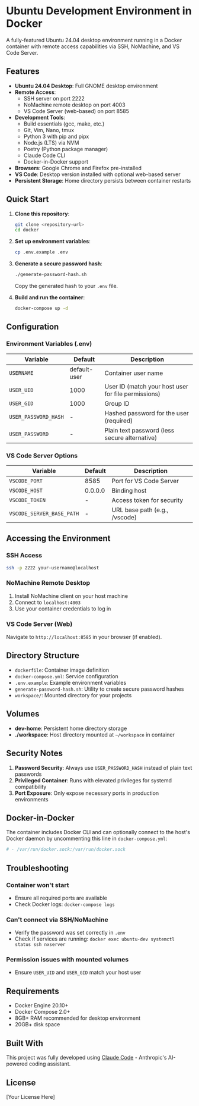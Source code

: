 # Ubuntu Development Environment in Docker

A fully-featured Ubuntu 24.04 desktop environment running in a Docker container with remote access capabilities via SSH, NoMachine, and VS Code Server.

## Features

- **Ubuntu 24.04 Desktop**: Full GNOME desktop environment
- **Remote Access**: 
  - SSH server on port 2222
  - NoMachine remote desktop on port 4003
  - VS Code Server (web-based) on port 8585
- **Development Tools**:
  - Build essentials (gcc, make, etc.)
  - Git, Vim, Nano, tmux
  - Python 3 with pip and pipx
  - Node.js (LTS) via NVM
  - Poetry (Python package manager)
  - Claude Code CLI
  - Docker-in-Docker support
- **Browsers**: Google Chrome and Firefox pre-installed
- **VS Code**: Desktop version installed with optional web-based server
- **Persistent Storage**: Home directory persists between container restarts

## Quick Start

1. **Clone this repository**:
   ```bash
   git clone <repository-url>
   cd docker
   ```

2. **Set up environment variables**:
   ```bash
   cp .env.example .env
   ```

3. **Generate a secure password hash**:
   ```bash
   ./generate-password-hash.sh
   ```
   Copy the generated hash to your `.env` file.

4. **Build and run the container**:
   ```bash
   docker-compose up -d
   ```

## Configuration

### Environment Variables (.env)

| Variable | Default | Description |
|----------|---------|-------------|
| `USERNAME` | default-user | Container user name |
| `USER_UID` | 1000 | User ID (match your host user for file permissions) |
| `USER_GID` | 1000 | Group ID |
| `USER_PASSWORD_HASH` | - | Hashed password for the user (required) |
| `USER_PASSWORD` | - | Plain text password (less secure alternative) |

### VS Code Server Options

| Variable | Default | Description |
|----------|---------|-------------|
| `VSCODE_PORT` | 8585 | Port for VS Code Server |
| `VSCODE_HOST` | 0.0.0.0 | Binding host |
| `VSCODE_TOKEN` | - | Access token for security |
| `VSCODE_SERVER_BASE_PATH` | - | URL base path (e.g., /vscode) |

## Accessing the Environment

### SSH Access
```bash
ssh -p 2222 your-username@localhost
```

### NoMachine Remote Desktop
1. Install NoMachine client on your host machine
2. Connect to `localhost:4003`
3. Use your container credentials to log in

### VS Code Server (Web)
Navigate to `http://localhost:8585` in your browser (if enabled).

## Directory Structure

- `dockerfile`: Container image definition
- `docker-compose.yml`: Service configuration
- `.env.example`: Example environment variables
- `generate-password-hash.sh`: Utility to create secure password hashes
- `workspace/`: Mounted directory for your projects

## Volumes

- **dev-home**: Persistent home directory storage
- **./workspace**: Host directory mounted at `~/workspace` in container

## Security Notes

1. **Password Security**: Always use `USER_PASSWORD_HASH` instead of plain text passwords
2. **Privileged Container**: Runs with elevated privileges for systemd compatibility
3. **Port Exposure**: Only expose necessary ports in production environments

## Docker-in-Docker

The container includes Docker CLI and can optionally connect to the host's Docker daemon by uncommenting this line in `docker-compose.yml`:
```yaml
# - /var/run/docker.sock:/var/run/docker.sock
```

## Troubleshooting

### Container won't start
- Ensure all required ports are available
- Check Docker logs: `docker-compose logs`

### Can't connect via SSH/NoMachine
- Verify the password was set correctly in `.env`
- Check if services are running: `docker exec ubuntu-dev systemctl status ssh nxserver`

### Permission issues with mounted volumes
- Ensure `USER_UID` and `USER_GID` match your host user

## Requirements

- Docker Engine 20.10+
- Docker Compose 2.0+
- 8GB+ RAM recommended for desktop environment
- 20GB+ disk space

## Built With

This project was fully developed using [Claude Code](https://github.com/anthropics/claude-code) - Anthropic's AI-powered coding assistant.

## License

[Your License Here]